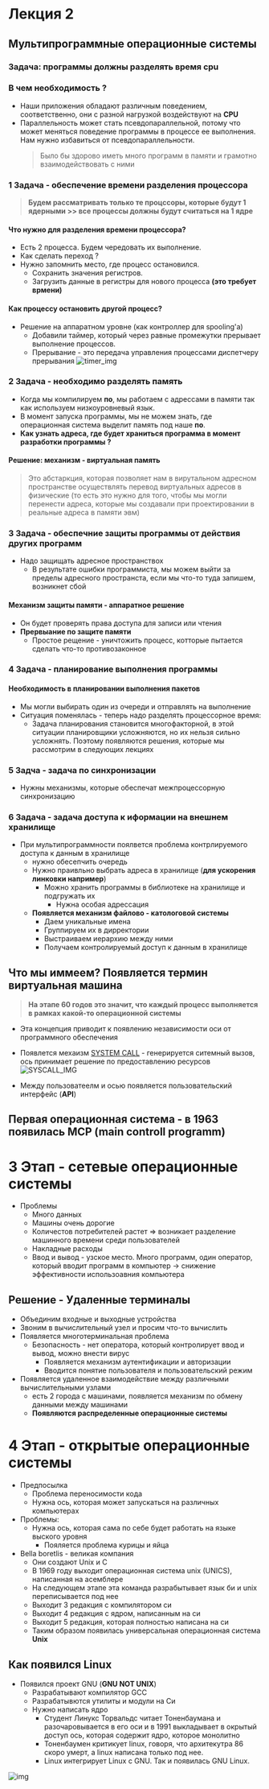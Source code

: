 # Лекция 2

## Мультипрограммные операционные системы
### Задача: программы должны разделять время cpu
### В чем необходимость ?
* Наши приложения обладают различным поведением, соответственно, они с разной нагрузкой воздействуют на **CPU**
* Параллельность может стать псевдопараллельной, потому что может меняться поведение программы в процессе ее выполнения. Нам нужно избавиться от псевдопараллельности.
    > Было бы здорово иметь много программ в памяти и грамотно взаимодействовать с ними

### 1 Задача - обеспечение времени разделения процессора
> **Будем рассматривать только те процссоры, которые будут 1 ядерными >> все процессы должны будут считаться на 1 ядре**
#### Что нужно для разделения времени процессора?
  * Есть 2 процесса. Будем чередовать их выполнение.
  * Как сделать переход ?
  * Нужно запомнить место, где процесс остановился.
    * Сохранить значения регистров.
    * Загрузить данные в регистры для нового процесса **(это требует врмени)**
#### Как процессу остановить другой процесс?
* Решение на аппаратном уровне (как контроллер для spooling'a)
  * Добавили таймер, который через равные промежутки прерывает выполнение процессов.
  * Прерывание - это передача управления процессами диспетчеру прерывания
![timer_img](images/lecture2/func.jpg)
### 2 Задача - необходимо разделять память
* Когда мы компилируем **по**, мы работаем с адрессами в памяти так как используем низкоуровневый язык.
* В момент запуска программы, мы не можем знать, где операционная система выделит память под наше **по**.
* **Как узнать адреса, где будет храниться программа в момент разработки программы ?**
#### Решение: механизм - виртуальная память 
> Это абстаркция, которая позволяет нам в вирутальном адресном пространстве осуществлять перевод виртуальных адресов в физические (то есть это нужно для того, чтобы мы могли перенести адреса, которые мы создавали при проектировании в реальные адреса в памяти эвм)
### 3 Задача - обеспечние защиты программы от действия других программ
* Надо защищать адресное пространствох
  * В результате ошибки программиста, мы можем выйти за пределы адресного пространста, если мы что-то туда запишем, возникнет сбой
#### Механизм защиты памяти - аппаратное решение
* Он будет проверять права доступа для записи или чтения
* **Прервыание по защите памяти**
  * Простое рещение - уничтожить процесс, котторые пытается сделать что-то противозаконное
### 4 Задача -  планирование выполнения программы
#### Необходимость в планировании выполнения пакетов
* Мы могли выбирать один из очереди и отправлять на выполнение
* Ситуация поменялась - теперь надо разделять процессорное время:
  * Задача планирования становится многофакторной, в этой ситуации планировщики усложняются, но их нельзя сильно усложнять. Поэтому появляются решения, которые мы рассмотрим в следующих лекциях

### 5 Задча - задача по синхронизации
* Нужны механизмы, которые обеспечат межпроцессорную синхронизацию
### 6 Задача - задача доступа к иформации на внешнем хранилище
* При мультипрограммности поялвется проблема контрлируемого доступа к данным в хранилище
  * нужно обесепчить очередь
  * Нужно праивльно выбрать адреса в хранилище (__для ускорения линковки например__)
    * Можно хранить программы в библиотеке на хранилище и подгружать их
      * Нужна особая адрессация
  * __Появляется механизм файлово - катологовой системы__
    * Даем уникальные имена
    * Группируем их в дирректории
    * Выстраиваем иерархию между ними
    * Получаем контролируемый доступ к данным в хранилище

## Что мы иммеем? Появляется термин виртуальная машина
>__На этапе 60 годов это значит, что каждый процесс выполняется в рамках какой-то операционной системы__
* Эта концепция приводит к появлению независимости оси от программного обеспечения

* Появлется мехаизм [SYSTEM CALL](https://ru.wikipedia.org/wiki/Системный_вызов) - генерируется ситемный вызов, ось принимает решение по предоставлению ресурсов
![SYSCALL_IMG](images/lecture2/SYSCALL.gif)

* Между пользоватеелм и осью появляется пользовательский интерфейс (__API__)

## Первая операционная система - в 1963 появилась MCP (main controll programm)

# 3 Этап - сетевые операционные системы
* Проблемы
  * Много данных
  * Машины очень дорогие
  * Количестов потребителей растет => возникает разделение машинного времени среди пользователей
  * Накладные расходы
  * Ввод и вывод - узское место. Много программ, один оператор, который вводит программ в компьютер -> снижение эффективности использоавния компьютера
## Решение - Удаленные терминалы
* Объединим входные и выходные устройства
* Звоним в вычислительный узел и просим что-то вычислить
* Появляется многотерминальная проблема
  * Безопасность - нет оператора, который контролирует ввод и вывод, можно внести вирус
    * Появляется механизм аутентификации и авторизации
    * Вводится понятие пользователя и пользовательский режим
* Появляется удаленное взаимодействие между различными вычислительными узлами
  * есть 2 города с машинами, появляется механизм по обмену данными между машинами
  * __Появляются распределенные операционные системы__

# 4 Этап - открытые операционные системы
* Предпосылка
  * Проблема переносимости кода
  * Нужна ось, которая может запускаться на различных компьютерах
* Проблемы:
  * Нужна ось, которая сама по себе будет работать на языке выского уровня
    * Пояляется проблема курицы и яйца
* Bella boretlis - великая компания
  * Они создают Unix и C
  * В 1969 году выходит операционная система unix (UNICS), написанная на асемблере
  * На следующем этапе эта команда разрабытывает язык би и unix переписывается под нее
  * Выходит 3 редакция с компилятором си 
  * Выходит 4 редакция с ядром, написанным на си
  * Выходит 5 редакция, которая полностью написана на си
  * Таким образом появилась универсальная операционная система **Unix**

## Как появился Linux
* Появился проект GNU (__GNU NOT UNIX__)
  * Разрабатывают компилятор GCC
  * Разрабатывются утилиты и модули на Си
  * Нужно написать ядро
    * Студент Линукс Торвальдс читает Тоненбаумана и разочаровывается в его оси и в 1991 выкладывает в окрытый доступ ось, которая содержит ядро, которое монолитно
    * Тоненбаумен критикует linux, говоря, что архитекутра 86 скоро умерт, а linux написана только под нее.
    * Linux интегрирует Linux с GNU. Так и появилась GNU Linux.
  
![img](images/lecture2/LittleMan.gif)